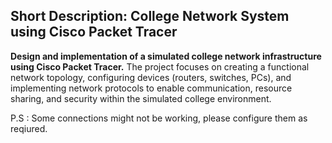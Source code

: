 ## Short Description: College Network System using Cisco Packet Tracer

**Design and implementation of a simulated college network infrastructure using Cisco Packet Tracer.** The project focuses on creating a functional network topology, configuring devices (routers, switches, PCs), and implementing network protocols to enable communication, resource sharing, and security within the simulated college environment. 


P.S : Some connections might not be working, please configure them as reqiured.
